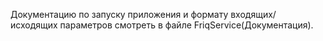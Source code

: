 Документацию по запуску приложения и формату входящих/ исходящих параметров смотреть в файле FriqService(Документация).
